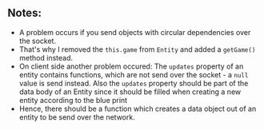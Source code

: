 ## Notes:

 - A problem occurs if you send objects with circular dependencies over the socket.
 - That's why I removed the `this.game` from `Entity` and added a `getGame()` method instead.
 - On client side another problem occured: The `updates` property of an entity contains functions, which are not send over the socket - a `null` value is send instead. Also the `updates` property should be part of the data body of an Entity since it should be filled when creating a new entity according to the blue print
 - Hence, there should be a function which creates a data object out of an entity to be send over the network.

 

